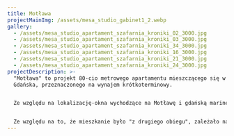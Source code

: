 ```yaml
---
title: Motława
projectMainImg: /assets/mesa_studio_gabinet1_2.webp
gallery:
  - /assets/mesa_studio_apartament_szafarnia_kroniki_02_3000.jpg
  - /assets/mesa_studio_apartament_szafarnia_kroniki_03_3000.jpg
  - /assets/mesa_studio_apartament_szafarnia_kroniki_34_3000.jpg
  - /assets/mesa_studio_apartament_szafarnia_kroniki_16_3000.jpg
  - /assets/mesa_studio_apartament_szafarnia_kroniki_21_3000.jpg
  - /assets/mesa_studio_apartament_szafarnia_kroniki_24_3000.jpg
projectDescription: >-
  "Motława" to projekt 80-cio metrowego apartamentu mieszczącego się w centrum
  Gdańska, przeznaczonego na wynajem krótkoterminowy.


  Ze względu na lokalizację-okna wychodzące na Motławę i gdańską marinę, postanowiłyśmy zaprojektować tę przestrzeń nawiązując do tego, co ją otacza. Spojrzeć na nią jak na mieszkanie-jacht, wpuścić (wlać?) Zatokę Gdańską do wnętrza. Nie bazując wyłącznie na odnoszących się do Gdańska akcentach dekoracyjnych; w sposób mniej oczywisty, a nieco bardziej scenograficzny. Tak, aby goście apartamentu mogli doświadczyć go w sposób wielowymiarowy. Z tego względu postanowiłyśmy sufit w strefie wejścia wykończyć tapetą nawiązującą do tafli wody, jedną z sypialni doświetlić za pomocą okna-bulaja, a nad stołem zawiesić lampę wywołująca skojarzenie z żaglem. W salonie stworzyłyśmy podświetlaną zabudowę-instalację w kształcie fal, która największe wrażenie robi po zmroku. 


  Ze względu na to, że mieszkanie było "z drugiego obiegu", zależało nam na wykorzystaniu elementów, które w nim zastałyśmy. Kierując się aspektem ekologicznym, jak i budżetowym, kuchenną zabudowę zaprojektowałyśmy tak, aby korespondowała z kamiennym blatem, który był elementem wcześniejszej aranżacji. Dopełniłyśmy go płytkami ze wzorem wywołujacym skojarzenie z pianą morską i otuliłyśmy wszechobecnymi odcieniami błękitu.
---
```

